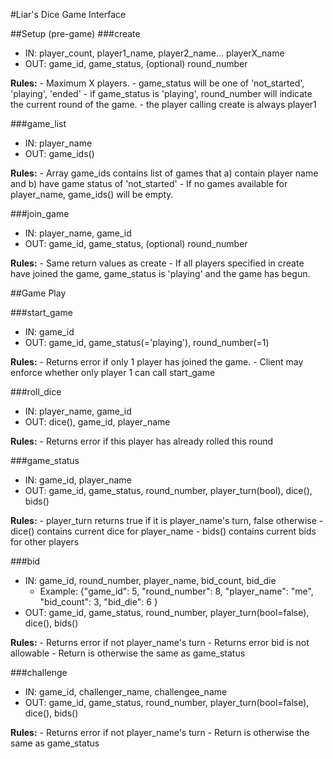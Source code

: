 #Liar's Dice Game Interface

##Setup (pre-game)
###create
  - IN: player_count, player1_name, player2_name... playerX_name
  - OUT: game_id, game_status, (optional) round_number
  
  __Rules:__
     - Maximum X players. 
     - game_status will be one of 'not_started', 'playing', 'ended'
     - if game_status is 'playing', round_number will indicate the current round of the game.
     - the player calling create is always player1
  
###game_list
  - IN: player_name
  - OUT: game_ids()
  
  __Rules:__
    - Array game_ids contains list of games that a) contain player name and b) have game status of 'not_started'
    - If no games available for player_name, game_ids() will be empty.

###join_game
  - IN: player_name, game_id
  - OUT: game_id, game_status, (optional) round_number
  
  __Rules:__
     - Same return values as create
     - If all players specified in create have joined the game, game_status is 'playing' and the game has begun.
     
##Game Play

###start_game
  - IN: game_id
  - OUT: game_id, game_status(='playing'), round_number(=1)
  
  __Rules:__
     - Returns error if only 1 player has joined the game.
     - Client may enforce whether only player 1 can call start_game
     

###roll_dice
  - IN: player_name, game_id
  - OUT: dice(), game_id, player_name

__Rules:__
     - Returns error if this player has already rolled this round

###game_status
  - IN: game_id, player_name
  - OUT: game_id, game_status, round_number, player_turn(bool), dice(), bids()
  
  __Rules:__
     - player_turn returns true if it is player_name's turn, false otherwise
     - dice() contains current dice for player_name
     - bids() contains current bids for other players

###bid
  - IN: game_id, round_number, player_name, bid_count, bid_die
    - Example: {"game_id": 5, "round_number": 8, "player_name": "me", "bid_count": 3, "bid_die": 6 }
  - OUT: game_id, game_status, round_number, player_turn(bool=false), dice(), bids()

__Rules:__
     - Returns error if not player_name's turn
     - Returns error bid is not allowable
     - Return is otherwise the same as game_status
     
###challenge
  - IN: game_id, challenger_name, challengee_name
  - OUT: game_id, game_status, round_number, player_turn(bool=false), dice(), bids()
  
  __Rules:__
     - Returns error if not player_name's turn
     - Return is otherwise the same as game_status

